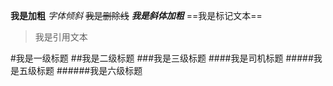 
**我是加粗**
*字体倾斜*
~~我是删除线~~
***我是斜体加粗***
==我是标记文本==
>我是引用文本

#我是一级标题
##我是二级标题
###我是三级标题
####我是司机标题
#####我是五级标题
######我是六级标题